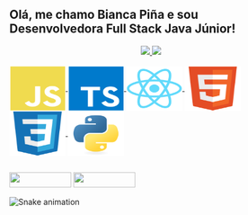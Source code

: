 ## Olá, me  chamo Bianca Piña e sou Desenvolvedora Full Stack Java Júnior!
<div align="center">
  <a href="https://github.com/BiancaPinaLins">
  <img height="180em" src="https://github-readme-stats.vercel.app/api?username=BiancaPinaLins&show_icons=true&theme=dracula&include_all_commits=true&count_private=true"/>
  <img height="180em" src="https://github-readme-stats.vercel.app/api/top-langs/?username=BiancaPinaLins&layout=compact&langs_count=7&theme=dracula"/>
</div>
<div style="display: inline_block"><br>
  <img align="center" alt="Bianca-Js" height=80" width="100" src="https://raw.githubusercontent.com/devicons/devicon/master/icons/javascript/javascript-plain.svg">
  <img align="center" alt="Bianca-Ts" height="80" width=100" src="https://raw.githubusercontent.com/devicons/devicon/master/icons/typescript/typescript-plain.svg">
  <img align="center" alt="Bianca-React" height="80" width="100" src="https://raw.githubusercontent.com/devicons/devicon/master/icons/react/react-original.svg">
  <img align="center" alt="Bianca-HTML" height="80" width="100" src="https://raw.githubusercontent.com/devicons/devicon/master/icons/html5/html5-original.svg">
  <img align="center" alt="Bianca-CSS" height="80" width="100" src="https://raw.githubusercontent.com/devicons/devicon/master/icons/css3/css3-original.svg">
  <img align="center" alt="Bianca-Python" height="80" width="100" src="https://raw.githubusercontent.com/devicons/devicon/master/icons/python/python-original.svg">
  
</div>
  
  ##
 
<div> 
 
  <a href = "mailto:bianca_pinalins@outlook.com"><img src="https://www.pcworld.com/wp-content/uploads/2021/09/1055.outlook-logo-2_thumb_56da2757-100841646-orig.jpg?quality=50&strip=all" height="27" width="110"></a>
  <a href="https://www.linkedin.com/in/biancapiñalins" target="_blank"><img src="https://nextforme.com/wp-content/uploads/2019/04/linkedin-large-logo.png" height="27" width="110"></a> 
 
  ![Snake animation](https://github.com/BiancaPinaLins/BiancaPinaLins/blob/output/github-contribution-grid-snake.svg)
 
</div>


